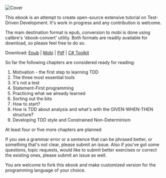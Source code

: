 ![Cover](https://raw.github.com/grzesiek-galezowski/tdd-ebook/master/cover-small.png)

This ebook is an attempt to create open-source extensive tutorial on Test-Driven Development. It's work in progress and any contribution is welcome.

The main destination format is epub, conversion to mobi is done using calibre's 'ebook-convert' utility. Both formats are readily available for download, so please feel free to do so.

Download: 
[Epub](http://ubuntuone.com/5LaFN3KjCoHds8UM5hGHyL) |
[Mobi](http://ubuntuone.com/0IJEF0YFAnM4GniIJsb4UC) |
[Pdf](http://ubuntuone.com/3PuBC9CzuvEq3kLK5xj6e8) |
[C# Toolkit](https://github.com/grzesiek-galezowski/tdd-toolkit)

So far the following chapters are considered ready for reading:

1. Motivation - the first step to learning TDD
2. The three most essential tools
3. It's not a test
4. Statement-First programming
5. Practicing what we already learned
6. Sorting out the bits
7. How to start?
8. How is TDD about analysis and what's with the GIVEN-WHEN-THEN structure?
9. Developing TDD style and Constrained Non-Determinism

At least four or five more chapters are planned

If you see a grammar error or a sentence that can be phrased better, or something that's not clear, please submit an issue. Also if you've got some questions, topic requests, would like to submit better exercises or correct the existing ones, please submit an issue as well.

You are welcome to fork this ebook and make customized version for the programming language of your choice.


